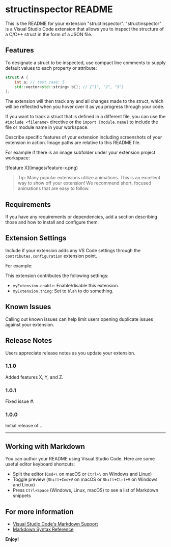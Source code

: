 # structinspector README

This is the README for your extension "structinspector". "structinspector" is a Visual Studio Code extension that allows you to inspect the structure of a C/C++ struct in the form of a JSON file.

## Features

To designate a struct to be inspected, use compact line comments to supply default values to each property or attribute:

```cpp
struct A {
	int a; // test case: 5
	std::vector<std::string> b{}; // {"1", "2", "3"}
};
```

The extension will then track any and all changes made to the struct, which will be reflected when you hover over it as you progress through your code.

If you want to track a struct that is defined in a different file, you can use the `#include <filename>` directive or the `import [module.name]` to include the file or module name in your workspace.

Describe specific features of your extension including screenshots of your extension in action. Image paths are relative to this README file.

For example if there is an image subfolder under your extension project workspace:

\!\[feature X\]\(images/feature-x.png\)

> Tip: Many popular extensions utilize animations. This is an excellent way to show off your extension! We recommend short, focused animations that are easy to follow.

## Requirements

If you have any requirements or dependencies, add a section describing those and how to install and configure them.

## Extension Settings

Include if your extension adds any VS Code settings through the `contributes.configuration` extension point.

For example:

This extension contributes the following settings:

* `myExtension.enable`: Enable/disable this extension.
* `myExtension.thing`: Set to `blah` to do something.

## Known Issues

Calling out known issues can help limit users opening duplicate issues against your extension.

## Release Notes

Users appreciate release notes as you update your extension.

### 1.1.0

Added features X, Y, and Z.

### 1.0.1

Fixed issue #.

### 1.0.0

Initial release of ...

---

## Working with Markdown

You can author your README using Visual Studio Code.  Here are some useful editor keyboard shortcuts:

* Split the editor (`Cmd+\` on macOS or `Ctrl+\` on Windows and Linux)
* Toggle preview (`Shift+Cmd+V` on macOS or `Shift+Ctrl+V` on Windows and Linux)
* Press `Ctrl+Space` (Windows, Linux, macOS) to see a list of Markdown snippets

## For more information

* [Visual Studio Code's Markdown Support](http://code.visualstudio.com/docs/languages/markdown)
* [Markdown Syntax Reference](https://help.github.com/articles/markdown-basics/)

**Enjoy!**
